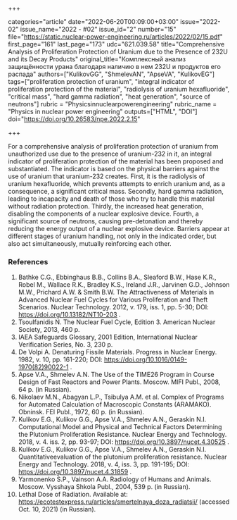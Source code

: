 +++

categories="article"
date="2022-06-20T00:09:00+03:00"
issue="2022-02"
issue_name="2022 - #02"
issue_id="2"
number="15"
file="https://static.nuclear-power-engineering.ru/articles/2022/02/15.pdf"
first_page="161"
last_page="173"
udc="621.039.58"
title="Comprehensive Analysis of Proliferation Protection of Uranium due to the Presence of 232U and its Decay Products"
original_title="Комплексный анализ защищённости урана благодаря наличию в нем 232U и продуктов его распада"
authors=["KulikovGG", "ShmelevAN", "ApseVA", "KulikovEG"]
tags=["proliferation protection of uranium", "integral indicator of proliferation protection of the material", "radiolysis of uranium hexafluoride", "critical mass", "hard gamma radiation", "heat generation", "source of neutrons"]
rubric = "Physicsinnuclearpowerengineering"
rubric_name = "Physics in nuclear power engineering"
outputs=["HTML", "DOI"]
doi="https://doi.org/10.26583/npe.2022.2.15"

+++

For a comprehensive analysis of proliferation protection of uranium from unauthorized use due to the presence of uranium-232 in it, an integral indicator of proliferation protection of the material has been proposed and substantiated. The indicator is based on the physical barriers against the use of uranium that uranium-232 creates. First, it is the radiolysis of uranium hexafluoride, which prevents attempts to enrich uranium and, as a consequence, a significant critical mass. Secondly, hard gamma radiation, leading to incapacity and death of those who try to handle this material without radiation protection. Thirdly, the increased heat generation, disabling the components of a nuclear explosive device. Fourth, a significant source of neutrons, causing pre-detonation and thereby reducing the energy output of a nuclear explosive device. Barriers appear at different stages of uranium handling, not only in the indicated order, but also act simultaneously, mutually reinforcing each other.

### References

1. Bathke C.G., Ebbinghaus B.B., Collins B.A., Sleaford B.W., Hase K.R., Robel M., Wallace R.K., Bradley K.S., Ireland J.R., Jarvinen G.D., Johnson M.W., Prichard A.W. & Smith B.W. The Attractiveness of Materials in Advanced Nuclear Fuel Cycles for Various Proliferation and Theft Scenarios. Nuclear Technology. 2012, v. 179, iss. 1, pp. 5-30; DOI: https://doi.org/10.13182/NT10-203 .
2. Tsoulfanidis N. The Nuclear Fuel Cycle, Edition 3. American Nuclear Society, 2013, 460 p.
3. IAEA Safeguards Glossary, 2001 Edition, International Nuclear Verification Series, No. 3, 230 p.
4. De Volpi A. Denaturing Fissile Materials. Progress in Nuclear Energy. 1982, v. 10, pp. 161-220; DOI: https://doi.org/10.1016/0149-1970(82)90022-1 .
5. Apse V.A., Shmelev A.N. The Use of the TIME26 Program in Course Design of Fast Reactors and Power Plants. Moscow. MIFI Publ., 2008, 64 p. (in Russian).
6. Nikolaev M.N., Abagyan L.P., Tsibulya A.M. et al. Complex of Programs for Automated Calculation of Macroscopic Constants (ARAMAKO). Obninsk. FEI Publ., 1972, 60 p. (in Russian).
7. Kulikov E.G., Kulikov G.G., Apse V.A., Shmelev A.N., Geraskin N.I. Computational Model and Physical and Technical Factors Determining the Plutonium Proliferation Resistance. Nuclear Energy and Technology. 2018, v. 4. iss. 2, pp. 93-97; DOI: https://doi.org/10.3897/nucet.4.30525 .
8. Kulikov E.G., Kulikov G.G., Apse V.A., Shmelev A.N., Geraskin N.I. Quantitativeevaluation of the plutonium proliferation resistance. Nuclear Energy and Technology. 2018, v. 4, iss. 3, pp. 191-195; DOI: https://doi.org/10.3897/nucet.4.31859 .
9. Yarmonenko S.P., Vainson A.A. Radiology of Humans and Animals. Moscow. Vysshaya Shkola Publ., 2004, 539 p. (in Russian).
10. Lethal Dose of Radiation. Available at: https://ecotestexpress.ru/articles/smertelnaya_doza_radiatsii/ (accessed Oct. 10, 2021) (in Russian).